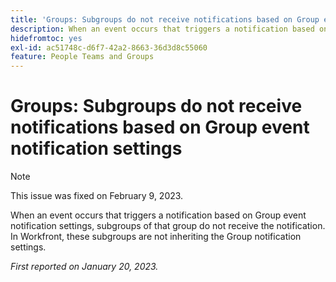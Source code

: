```yaml
---
title: 'Groups: Subgroups do not receive notifications based on Group event notification settings'
description: When an event occurs that triggers a notification based on Group event notification settings, subgroups of that group do not receive the notification. In Workfront, these subgroups are not inheriting the Group notification settings.
hidefromtoc: yes
exl-id: ac51748c-d6f7-42a2-8663-36d3d8c55060
feature: People Teams and Groups
---
```

# Groups: Subgroups do not receive notifications based on Group event notification settings

>[!NOTE]
>
>This issue was fixed on February 9, 2023.

When an event occurs that triggers a notification based on Group event notification settings, subgroups of that group do not receive the notification. In Workfront, these subgroups are not inheriting the Group notification settings.

_First reported on January 20, 2023._
